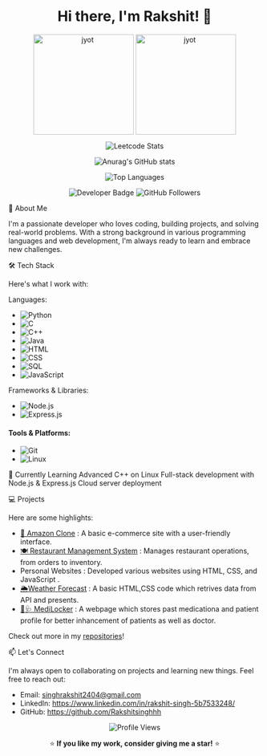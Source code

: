 <h1 align="center">Hi there, I'm Rakshit! 👋</h1>

<p align="center">
  <a href="https://leetcode.com/its-nishant320/" target="_blank"><img align="center" src="https://leetcode.com/static/images/badges/2024/gif/2024-12.gif" alt="jyot" height="200" width="200" /></a>
  <a href="https://leetcode.com/its-nishant320/" target="_blank"><img align="center" src="https://assets.leetcode.com/static_assets/marketing/2024-50.gif" alt="jyot" height="200" width="200" /></a>
</p>




<p align="center">
  <img src="https://leetcard.jacoblin.cool/Rakshitsinghhh?ext=heatmap" alt="Leetcode Stats">
</p>

<p align="center">
  <img src="https://github-readme-stats.vercel.app/api?username=Rakshitsinghhh&show_icons=true&theme=radical" alt="Anurag's GitHub stats">
</p>


<p align="center">
  <img src="https://github-readme-stats.vercel.app/api/top-langs/?username=Rakshitsinghhh&layout=compact&theme=radical" alt="Top Languages">
</p>




<p align="center">
  <img src="https://img.shields.io/badge/Developer-Passionate-blue" alt="Developer Badge"/>
  <img src="https://img.shields.io/github/followers/rakshitsinghhh?style=social" alt="GitHub Followers"/>
</p>

  

🚀 About Me

I'm a passionate developer who loves coding, building projects, and solving real-world problems. With a strong background in various programming languages and web development, I'm always ready to learn and embrace new challenges.

🛠️ Tech Stack

Here's what I work with:

Languages:
- ![Python](https://img.shields.io/badge/Code-Python-blue)
- ![C](https://img.shields.io/badge/Code-C-00599C)
- ![C++](https://img.shields.io/badge/Code-C++-00599C)
- ![Java](https://img.shields.io/badge/Code-Java-red)
- ![HTML](https://img.shields.io/badge/Code-HTML-orange)
- ![CSS](https://img.shields.io/badge/Code-CSS-blue)
- ![SQL](https://img.shields.io/badge/Code-SQL-blue)
- ![JavaScript](https://img.shields.io/badge/Code-JavaScript-yellow)

Frameworks & Libraries:
- ![Node.js](https://img.shields.io/badge/Framework-Node.js-green)
- ![Express.js](https://img.shields.io/badge/Framework-Express.js-lightgrey)

####  Tools & Platforms: 
- ![Git](https://img.shields.io/badge/Tools-Git-red)
- ![Linux](https://img.shields.io/badge/Platform-Linux-yellowgreen)



🌱 Currently Learning
Advanced C++ on Linux 
Full-stack development with Node.js & Express.js 
Cloud server deployment 

💻 Projects

Here are some highlights:
-  [🛒 Amazon Clone](https://github.com/Rakshitsinghhh/e-commerce) : A basic e-commerce site with a user-friendly interface.
-  [🍽️ Restaurant Management System](https://github.com/Rakshitsinghhh/restaurantmanagment) : Manages restaurant operations, from orders to inventory.
-  Personal Websites : Developed various websites using  HTML, CSS, and JavaScript .
-  [🌦️Weather Forecast](https://github.com/Rakshitsinghhh/weatherforecast-temp) : A basic HTML,CSS code which retrives data from API and presents.
-  [💊🩺 MediLocker](https://github.com/Rakshitsinghhh/MediLocker) : A webpage which stores past medicationa and patient profile for better inhancement of patients as well as doctor.

Check out more in my [repositories](https://github.com/Rakshitsinghhh?tab=repositories)!

📫 Let's Connect

I'm always open to collaborating on projects and learning new things. Feel free to reach out:

-  Email:  singhrakshit2404@gmail.com
-  LinkedIn: https://www.linkedin.com/in/rakshit-singh-5b7533248/
-  GitHub: https://github.com/Rakshitsinghhh

<p align="center">
  <img src="https://komarev.com/ghpvc/?username=rakshitsinghhh&style=flat-square&color=blue" alt="Profile Views"/>
</p>

  

<p align="center">⭐️ <strong>If you like my work, consider giving me a star!</strong> ⭐️</p>
